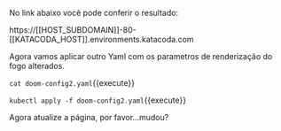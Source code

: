 
No link abaixo você pode conferir o resultado:

https://[[HOST_SUBDOMAIN]]-80-[[KATACODA_HOST]].environments.katacoda.com


Agora vamos aplicar outro Yaml com os parametros de renderização do fogo alterados.

`cat doom-config2.yaml`{{execute}}

`kubectl apply -f doom-config2.yaml`{{execute}}

Agora atualize a página, por favor...mudou?
